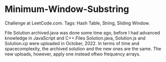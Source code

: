 # Minimum-Window-Substring
Challenge at LeetCode.com. Tags: Hash Table, String, Sliding Window.

File Solution archived.java was done some time ago, before I had advanced knowledge in JavaScript and C++.Files Solution.java, Solution.js and Solution.cp were uploaded in October, 2022. In terms of time and spacecomplexity, the archived solution and the new ones are the same. The new uploads, however, apply one instead oftwo frequency arrays.
